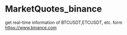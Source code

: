 # MarketQuotes_binance
get real-time information of BTCUSDT,ETCUSDT, etc. form https://www.binance.com
